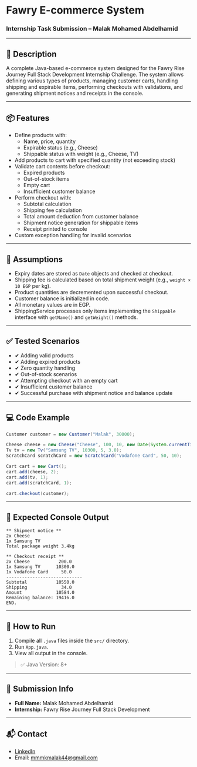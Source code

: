 # Fawry E-commerce System

### Internship Task Submission – Malak Mohamed Abdelhamid

---

## 📖 Description
A complete Java-based e-commerce system designed for the Fawry Rise Journey Full Stack Development Internship Challenge. The system allows defining various types of products, managing customer carts, handling shipping and expirable items, performing checkouts with validations, and generating shipment notices and receipts in the console.

---

## 📦 Features

- Define products with:
  - Name, price, quantity
  - Expirable status (e.g., Cheese)
  - Shippable status with weight (e.g., Cheese, TV)
- Add products to cart with specified quantity (not exceeding stock)
- Validate cart contents before checkout:
  - Expired products
  - Out-of-stock items
  - Empty cart
  - Insufficient customer balance
- Perform checkout with:
  - Subtotal calculation
  - Shipping fee calculation
  - Total amount deduction from customer balance
  - Shipment notice generation for shippable items
  - Receipt printed to console
- Custom exception handling for invalid scenarios

---

## 📑 Assumptions

- Expiry dates are stored as `Date` objects and checked at checkout.
- Shipping fee is calculated based on total shipment weight (e.g., `weight × 10 EGP` per kg).
- Product quantities are decremented upon successful checkout.
- Customer balance is initialized in code.
- All monetary values are in EGP.
- ShippingService processes only items implementing the `Shippable` interface with `getName()` and `getWeight()` methods.

---

## ✅ Tested Scenarios

- ✔ Adding valid products
- ✔ Adding expired products
- ✔ Zero quantity handling
- ✔ Out-of-stock scenarios
- ✔ Attempting checkout with an empty cart
- ✔ Insufficient customer balance
- ✔ Successful purchase with shipment notice and balance update

---

## 💻 Code Example

```java
Customer customer = new Customer("Malak", 30000);

Cheese cheese = new Cheese("Cheese", 100, 10, new Date(System.currentTimeMillis() + 86400000), 0.2); // Not expired
Tv tv = new Tv("Samsung TV", 10300, 5, 3.0);
ScratchCard scratchCard = new ScratchCard("Vodafone Card", 50, 10);

Cart cart = new Cart();
cart.add(cheese, 2);       
cart.add(tv, 1);           
cart.add(scratchCard, 1);  

cart.checkout(customer);
````

---

## 📑 Expected Console Output

```
** Shipment notice **
2x Cheese
1x Samsung TV
Total package weight 3.4kg

** Checkout receipt **
2x Cheese           200.0
1x Samsung TV      10300.0
1x Vodafone Card     50.0
-----------------------------
Subtotal           10550.0
Shipping             34.0
Amount             10584.0
Remaining balance: 19416.0
END.
```

---

## 🚀 How to Run

1. Compile all `.java` files inside the `src/` directory.
2. Run `App.java`.
3. View all output in the console.

> ✅ Java Version: 8+

---

## 📄 Submission Info

* **Full Name:** Malak Mohamed Abdelhamid
* **Internship:** Fawry Rise Journey Full Stack Development

---

## 📬 Contact

* [LinkedIn](https://www.linkedin.com/in/eng-malakmohamed)
* Email: [mmmkmalak44@gmail.com](mailto:mmmkmalak44@gmail.com)
